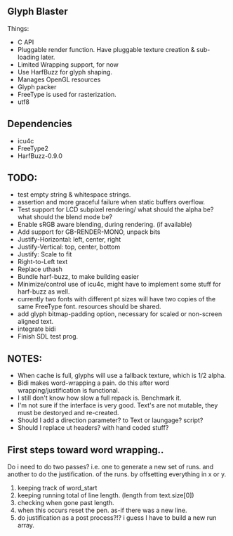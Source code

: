 Glyph Blaster
---------------

Things:
  * C API
  * Pluggable render function.  Have pluggable texture creation & sub-loading later.
  * Limited Wrapping support, for now
  * Use HarfBuzz for glyph shaping.
  * Manages OpenGL resources
  * Glyph packer
  * FreeType is used for rasterization.
  * utf8

Dependencies
-----------------
  * icu4c
  * FreeType2
  * HarfBuzz-0.9.0

TODO:
-----------------
* test empty string & whitespace strings.
* assertion and more graceful failure when static buffers overflow.
* Test support for LCD subpixel rendering/ what should the alpha be? what should the blend mode be?
* Enable sRGB aware blending, during rendering. (if available)
* Add support for GB-RENDER-MONO, unpack bits
* Justify-Horizontal: left, center, right
* Justify-Vertical: top, center, bottom
* Justify: Scale to fit
* Right-to-Left text
* Replace uthash
* Bundle harf-buzz, to make building easier
* Minimize/control use of icu4c, might have to implement some stuff for harf-buzz as well.
* currently two fonts with different pt sizes will have two copies of the same FreeType font.
  resources should be shared.
* add glyph bitmap-padding option, necessary for scaled or non-screen aligned text.
* integrate bidi
* Finish SDL test prog.

NOTES:
----------------
* When cache is full, glyphs will use a fallback texture, which is 1/2 alpha.
* Bidi makes word-wrapping a pain.  do this after word wrapping/justification is functional.
* I still don't know how slow a full repack is. Benchmark it.
* I'm not sure if the interface is very good.
  Text's are not mutable, they must be destoryed and re-created.
* Should I add a direction parameter? to Text or laungage? script?
* Should I replace ut headers? with hand coded stuff?

First steps toward word wrapping..
-------------------------------------

Do i need to do two passes?  i.e. one to generate a new set of runs.
and another to do the justification. of the runs. by offsetting everything in x or y.

1) keeping track of word_start
2) keeping running total of line length. (length from text.size[0])
3) checking when gone past length.
4) when this occurs reset the pen. as-if there was a new line.
5) do justification as a post process?!? i guess I have to build a new run array.
